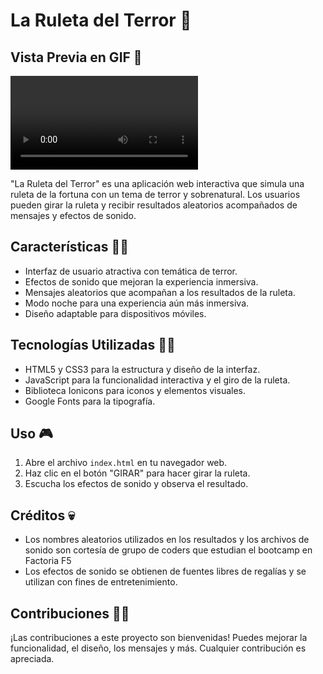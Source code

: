 # La Ruleta del Terror 🎃

## Vista Previa en GIF 🎥

![Vista Previa en GIF](/video/gif.mp4)

"La Ruleta del Terror" es una aplicación web interactiva que simula una ruleta de la fortuna con un tema de terror y sobrenatural. Los usuarios pueden girar la ruleta y recibir resultados aleatorios acompañados de mensajes y efectos de sonido.

## Características 🧛‍♂️

- Interfaz de usuario atractiva con temática de terror.
- Efectos de sonido que mejoran la experiencia inmersiva.
- Mensajes aleatorios que acompañan a los resultados de la ruleta.
- Modo noche para una experiencia aún más inmersiva.
- Diseño adaptable para dispositivos móviles.

## Tecnologías Utilizadas 🧟‍♀️

- HTML5 y CSS3 para la estructura y diseño de la interfaz.
- JavaScript para la funcionalidad interactiva y el giro de la ruleta.
- Biblioteca Ionicons para iconos y elementos visuales.
- Google Fonts para la tipografía.

## Uso 🎮

1. Abre el archivo `index.html` en tu navegador web.
2. Haz clic en el botón "GIRAR" para hacer girar la ruleta.
3. Escucha los efectos de sonido y observa el resultado.



## Créditos 💀

- Los nombres aleatorios utilizados en los resultados y los archivos de sonido son cortesía de grupo de coders que estudian el bootcamp en Factoria F5
- Los efectos de sonido se obtienen de fuentes libres de regalías y se utilizan con fines de entretenimiento.

## Contribuciones 🧙‍♂️

¡Las contribuciones a este proyecto son bienvenidas! Puedes mejorar la funcionalidad, el diseño, los mensajes y más. Cualquier contribución es apreciada.


